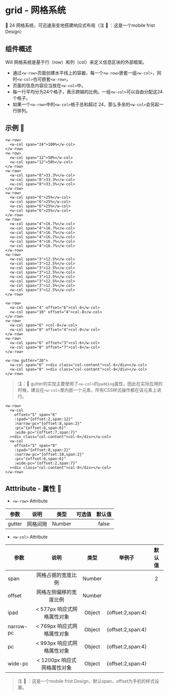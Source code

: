 # grid - 网格系统
  :beginner:  24 网格系统，可迅速渐变地搭建响应式布局（注 :mega: ：这是一个mobile frist Design）
## 组件概述 

Will 网格系统是基于行（row）和列（col）来定义信息区块的外部框架。
- 通过`<w-row>`页面创建水平线上的容器，每一个`<w-row>`嵌套一组`<w-col>`，同时`<w-col>`也可嵌套`<w-row>`。
- 页面的信息内容应当放在`<w-col>`中。
- 每一行平均分为24个格子，表示跨越的比例。一组`<w-col>`可以自由分配这24个格子。
- 如果一个`<w-row>`中的`<w-col>`格子总和超过 24，那么多余的`<w-col>`会另起一行排列。

## 示例  :chestnut:

<ClientOnly>
  <grid-demo-1></grid-demo-1>
</ClientOnly>

```vue
<w-row>
  <w-col span="24">100%</w-col>
</w-row>
<w-row>
  <w-col span="12">50%</w-col>
  <w-col span="12">50%</w-col>
</w-row>
<w-row>
  <w-col span="8">33.3%</w-col>
  <w-col span="8">33.3%</w-col>
  <w-col span="8">33.3%</w-col>
</w-row>
<w-row>
  <w-col span="6">25%</w-col>
  <w-col span="6">25%</w-col>
  <w-col span="6">25%</w-col>
  <w-col span="6">25%</w-col>
</w-row>    
<w-row>
  <w-col span="4">16.7%</w-col>
  <w-col span="4">16.7%</w-col>
  <w-col span="4">16.7%</w-col>
  <w-col span="4">16.7%</w-col>
  <w-col span="4">16.7%</w-col>
  <w-col span="4">16.7%</w-col>
</w-row>    
<w-row>
  <w-col span="3">12.5%</w-col>
  <w-col span="3">12.5%</w-col>
  <w-col span="3">12.5%</w-col>
  <w-col span="3">12.5%</w-col>
  <w-col span="3">12.5%</w-col>
  <w-col span="3">12.5%</w-col>
  <w-col span="3">12.5%</w-col>
  <w-col span="3">12.5%</w-col>
</w-row>
```

<ClientOnly>
  <grid-demo-2></grid-demo-2>
</ClientOnly>

```vue
<w-row>
  <w-col span="4" offset="6">col-6</w-col>
  <w-col span="10" offset="4">col-8</w-col>
</w-row>
<w-row>
  <w-col span="6" >col-6</w-col>
  <w-col span="8" offset="4">col-8</w-col>
</w-row>
<w-row>
  <w-col span="6" offset="3">col-6</w-col>
  <w-col span="8" offset="7">col-8</w-col>
</w-row>
```

<ClientOnly>
  <grid-demo-3></grid-demo-3>
</ClientOnly>

```vue
<w-row gutter="20">
  <w-col span="6" ><div class="col-content">col-6</div></w-col>
  <w-col span="8" ><div class="col-content">col-8</div></w-col>
</w-row>
```

> 注：:mega:  gutter的实现主要使用了`<w-col>`的`padding`属性，因此在实际应用的时候，建议在`<w-col>`里内嵌一个元素，所有CSS样式操作都在该元素上进行。

<ClientOnly>
  <grid-demo-4></grid-demo-4>
</ClientOnly>

```vue
<w-row>
  <w-col 
    offset="5" span="6" 
    :ipad="{offset:2,span:12}" 
    :narrow-pc="{offset:8,span:2}"
    :pc="{offset:6,span:6}"
    :wide-pc="{offset:7,span:7}"
  ><div class="col-content">col-6</div></w-col>
  <w-col 
    offset="5" span="8" 
    :ipad="{offset:8,span:2}" 
    :narrow-pc="{offset:10,span:2}"
    :pc="{offset:6,span:6}"
    :wide-pc="{offset:2,span:7}"
  ><div class="col-content">col-8</div></w-col>
</w-row>
```

## Atttribute - 属性  :stars:

  - `<w-row>` Attribute

  | 参数 | 说明 | 类型 | 可选值 | 默认值 |
  | ---- |:----:|:----:|:----:|:----:|
  | gutter | 网格间隙 | Number |     | false |


  - `<w-col>` Attribute

  | 参数 | 说明 | 类型 | 举例子 | 默认值 |
  | ---- |:----:|:----:|:----:|:----:|
  | span | 网格占据的宽度比例 | Number |     | 2 |
  | offset | 网格左侧偏移的宽度比例 | Number |     |  |
  | ipad | < 577px 响应式网格属性对象 | Object |{offset:2,span:4}|  |
  | narrow-pc | < 769px 响应式网格属性对象 | Object | {offset:2,span:4} |  |
  | pc | < 993px 响应式网格属性对象 | Object | {offset:2,span:4} | |
  | wide-pc | < 1200px 响应式网格属性对象 | Object | {offset:2,span:4} |  |

  > 注 :mega: ：这是一个mobile frist Design，默认span、offset为手机的样式设置。
